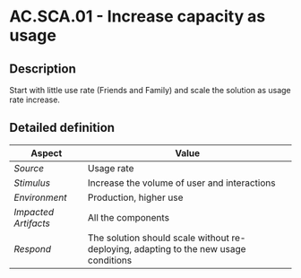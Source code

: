 # AC.SCA.01 - Increase capacity as usage

## Description

Start with little use rate (Friends and Family) and scale the solution as usage rate increase.

## Detailed definition

| Aspect   | Value           |
| -------- | --------------- |
| *Source* | Usage rate |
| *Stimulus* | Increase the volume of user and interactions |
| *Environment* | Production, higher use |
| *Impacted Artifacts* | All the components |
| *Respond* | The solution should scale without re-deploying, adapting to the new usage conditions |